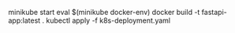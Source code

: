 minikube start
eval $(minikube docker-env)
docker build -t fastapi-app:latest .
kubectl apply -f k8s-deployment.yaml